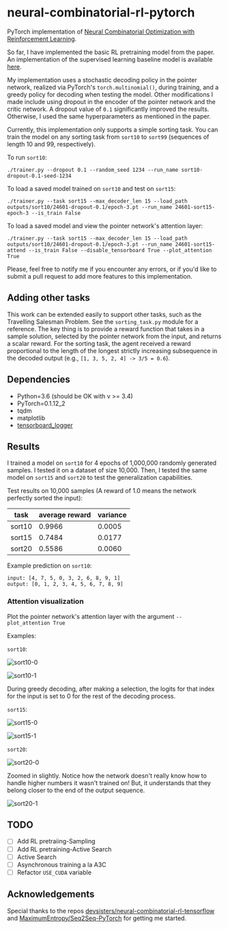 # neural-combinatorial-rl-pytorch

PyTorch implementation of [Neural Combinatorial Optimization with Reinforcement Learning](https://arxiv.org/abs/1611.09940). 

So far, I have implemented the basic RL pretraining model from the paper. An implementation of the supervised learning baseline model is available [here](https://github.com/pemami4911/neural-combinatorial-rl-tensorflow). 

My implementation uses a stochastic decoding policy in the pointer network, realized via PyTorch's `torch.multinomial()`, during training, and a greedy policy for decoding when testing the model. Other modifications I made include using dropout in the encoder of the pointer network and the critic network. A dropout value of `0.1` significantly improved the results. Otherwise, I used the same hyperparameters as mentioned in the paper. 

Currently, this implementation only supports a simple sorting task. You can train the model on any sorting task from `sort10` to `sort99` (sequences of length 10 and 99, respectively).

To run `sort10`:
    
    ./trainer.py --dropout 0.1 --random_seed 1234 --run_name sort10-dropout-0.1-seed-1234

To load a saved model trained on `sort10` and test on `sort15`:

    ./trainer.py --task sort15 --max_decoder_len 15 --load_path outputs/sort10/24601-dropout-0.1/epoch-3.pt --run_name 24601-sort15-epoch-3 --is_train False

To load a saved model and view the pointer network's attention layer:

    ./trainer.py --task sort15 --max_decoder_len 15 --load_path outputs/sort10/24601-dropout-0.1/epoch-3.pt --run_name 24601-sort15-attend --is_train False --disable_tensorboard True --plot_attention True

Please, feel free to notify me if you encounter any errors, or if you'd like to submit a pull request to add more features to this implementation.

## Adding other tasks

This work can be extended easily to support other tasks, such as the Travelling Salesman Problem. See the `sorting_task.py` module for a reference. The key thing is to provide a reward function that takes in a sample solution, selected by the pointer network from the input, and returns a scalar reward. For the sorting task, the agent received a reward proportional to the length of the longest strictly increasing subsequence in the decoded output (e.g., `[1, 3, 5, 2, 4] -> 3/5 = 0.6`).

## Dependencies

* Python=3.6 (should be OK with v >= 3.4)
* PyTorch=0.1.12_2
* tqdm
* matplotlib
* [tensorboard_logger](https://github.com/TeamHG-Memex/tensorboard_logger)

## Results

I trained a model on `sort10` for 4 epochs of 1,000,000 randomly generated samples. I tested it on a dataset of size 10,000. Then, I tested the same model on `sort15` and `sort20` to test the generalization capabilities.

Test results on 10,000 samples (A reward of 1.0 means the network perfectly sorted the input): 

| task | average reward | variance | 
|---|---|---|
| sort10 | 0.9966 | 0.0005 |
| sort15 | 0.7484 | 0.0177 |
| sort20 | 0.5586 | 0.0060 | 


Example prediction on `sort10`: 

```
input: [4, 7, 5, 0, 3, 2, 6, 8, 9, 1]
output: [0, 1, 2, 3, 4, 5, 6, 7, 8, 9]
```

### Attention visualization

Plot the pointer network's attention layer with the argument `--plot_attention True`

Examples: 

`sort10`: 

![sort10-0](/img/sort10-0.png)

![sort10-1](/img/sort10-1.png)

During greedy decoding, after making a selection, the logits for that index for the input is set to 0 for the rest of the decoding process.

`sort15`:

![sort15-0](img/sort15-0.png)

![sort15-1](img/sort15-1.png)

`sort20`:

![sort20-0](img/sort20-0.png)

Zoomed in slightly. Notice how the network doesn't really know how to handle higher numbers it wasn't trained on! But, it understands that they belong closer to the end of the output sequence.

![sort20-1](img/sort20-1.png)

## TODO

* [ ] Add RL pretraiing-Sampling
* [ ] Add RL pretraining-Active Search
* [ ] Active Search
* [ ] Asynchronous training a la A3C
* [ ] Refactor `USE_CUDA` variable

## Acknowledgements

Special thanks to the repos [devsisters/neural-combinatorial-rl-tensorflow](https://github.com/devsisters/neural-combinatorial-rl-tensorflow) and [MaximumEntropy/Seq2Seq-PyTorch](https://github.com/MaximumEntropy/Seq2Seq-PyTorch) for getting me started. 

